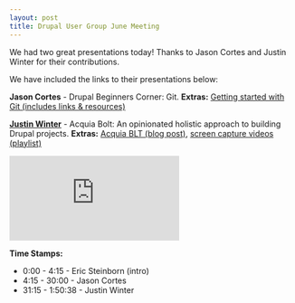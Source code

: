 ```yaml
---
layout: post
title: Drupal User Group June Meeting
---
```


We had two great presentations today! Thanks to Jason Cortes and Justin Winter for their contributions.

We have included the links to their presentations below:

**Jason Cortes** - Drupal Beginners Corner: Git. **Extras:** [Getting started with Git (includes links &amp; resources)](https://j-cortes.github.io/Git_Presentation/)

**[Justin Winter](https://justinlevi.github.io/)** - Acquia Bolt: An opinionated holistic approach to building Drupal projects. **Extras:** [Acquia BLT (blog post)](http://justinlevi.github.io/blog/2016/06/28/acquia-bolt-setup-front-end-bootstrap-behat-testing), [screen capture videos (playlist)](https://www.youtube.com/playlist?list=PLfaK4-crenFBXSyjVHf3apHC4uU_ULpSR)

<div class="wrapper-video">
    <iframe src="https://www.youtube.com/embed/gJIiqJGHe-o" frameborder="0" allowfullscreen></iframe>
</div>

**Time Stamps:**

- 0:00 - 4:15 - Eric Steinborn (intro)
- 4:15 - 30:00 - Jason Cortes
- 31:15 - 1:50:38 - Justin Winter
